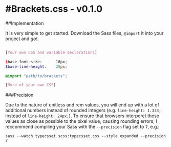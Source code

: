 #Brackets.css - v0.1.0
============

##Implementation

It is very simple to get started. Download the Sass files, `@import` it into your project and _go!_.

```scss

[Your own CSS and variable declarations]

$base-font-size:      18px;
$base-line-height:    28px;

@import "path/to/brackets";

[More of your own CSS]
```

###Precision

Due to the nature of unitless and rem values, you will end up with a lot of additional numbers instead of rounded integers (e.g. `line-height: 1.333;` instead of `line-height: 24px;`).  To ensure that browsers interperet these values as close as possible to the pixel value, causing rounding errors, I reccommend compiling your Sass with the `--precision` flag set to `7`, e.g.:

    sass --watch typecsset.scss:typecsset.css --style expanded --precision 7

